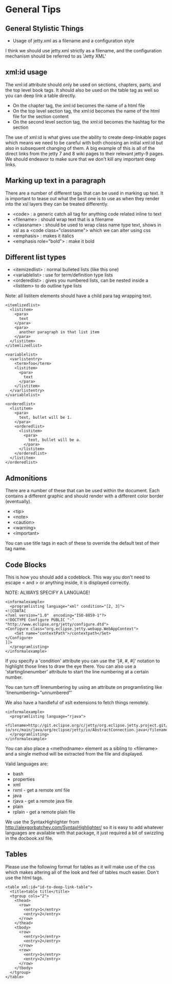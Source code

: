 # General Tips

## General Stylistic Things

* Usage of jetty.xml as a filename and a configuration style

I think we should use jetty.xml strictly as a filename, and the configuration mechanism should be referred to as 'Jetty XML'

## xml:id usage

The xml:id attribute should only be used on sections, chapters, parts, and the top level book tags.  It should also be used on the table tag as well so you can deep link a table directly.

* On the chapter tag, the xml:id becomes the name of a html file
* On the top level section tag, the xml:id becomes the name of the html file for the section content
* On the second level section tag, the xml:id becomes the hashtag for the section

The use of xml:id is what gives use the ability to create deep-linkable pages which means we need to be careful with both choosing an initial xml:id but also in subsequent changing of them.  A big example of this is all of the direct links from the jetty 7 and 8 wiki pages to their relevant jetty-9 pages. We should endeavor to make sure that we don't kill any important deep links.

## Marking up text in a paragraph

There are a number of different tags that can be used in marking up text.  It is important to tease out what the best one is to use as when they render into the xsl layers they can be treated differently.

* &lt;code&gt; : a generic catch all tag for anything code related inline to text
* &lt;filename&gt; : should wrap text that is a filename
* &lt;classname&gt; : should be used to wrap class name type text, shows in xsl as a &lt;code class="classname"&gt; which we can alter using css 
* &lt;emphasis&gt; : makes it italics
* &lt;emphasis role="bold"&gt; : make it bold

## Different list types

* &lt;itemizedlist&gt; : normal bulleted lists (like this one)
* &lt;variablelist&gt; : use for term/definition type lists
* &lt;orderedlist&gt; : gives you numbered lists, can be nested inside a &lt;listitem&gt; to do outline type lists

Note: all listitem elements should have a child para tag wrapping text.

    <itemlizedlist>
      <listitem>
        <para>
      	  text
    	</para>
    	<para>
      	  another paragraph in that list item
    	</para>
      </listitem>
    </itemlizedlist>

    <variablelist>
      <varlistentry>
        <term>foo</term>
    	<listitem>
      	  <para>
            text
      	  </para>
    	</listitem>
      </varlistentry>
    </variablelist>

    <orderedlist>
      <listitem>
        <para>
    	  text, bullet will be 1.
    	</para>
        <orderedlist>
     	  <listitem>
            <para>
              text, bullet will be a.
            </para>
      	  </listitem>
    	</orderedlist>
      </listitem>
    </orderedlist>

## Admonitions

There are a number of these that can be used within the document.  Each contains a different graphic and should render with a different color border (eventually).

* &lt;tip&gt;
* &lt;note&gt;
* &lt;caution&gt;
* &lt;warning&gt;
* &lt;important&gt;

You can use title tags in each of these to override the default test of their tag name.

## Code Blocks

This is how you should add a codeblock.  This way you don't need to escape &lt; and &gt; or anything inside, it is displayed correctly.

NOTE: ALWAYS SPECIFY A LANGUAGE!

    <informalexample>
      <programlisting language="xml" condition="[2, 3]">
	<![CDATA[
	<?xml version="1.0"  encoding="ISO-8859-1"?>
	<!DOCTYPE Configure PUBLIC "-" "http://www.eclipse.org/jetty/configure.dtd">
	<Configure class="org.eclipse.jetty.webapp.WebAppContext">
  		<Set name="contextPath">/contextpath</Set>
	</Configure>
	]]>
      </programlisting>
    </informalexample>

If you specify a 'condition' attribute you can use the '[#, #, #]' notation to highlight those lines to draw the eye there.  You can also use a 'startinglinenumber' attribute to start the line numbering at a certain number.

You can turn off linenumbering by using an attribute on programlisting like 'linenumbering="unnumbered"'

We also have a handleful of xslt extensions to fetch things remotely.

    <informalexample>
      <programlisting language="rjava">
        <filename>http://git.eclipse.org/c/jetty/org.eclipse.jetty.project.git/plain/jetty-io/src/main/java/org/eclipse/jetty/io/AbstractConnection.java</filename>
      </programlisting>  
    </informalexample>

You can also place a &lt;methodname> element as a sibling to &lt;filename> and a single method will be extracted from the file and displayed.

Valid languages are:
* bash
* properties
* xml
* rxml - get a remote xml file
* java
* rjava - get a remote java file
* plain
* rplain - get a remote plain file

We use the SyntaxHighlighter from http://alexgorbatchev.com/SyntaxHighlighter/ so it is easy to add whatever languages are available with that package, it just required a bit of swizzling in the docbook.xsl file.

## Tables

Please use the following format for tables as it will make use of the css which makes altering all of the look and feel of tables much easier.  Don't use the html tags.

    <table xml:id="id-to-deep-link-table">
      <title>table title</title>
      <tgroup cols="2">
        <thead>
          <row>
            <entry>1</entry>
            <entry>2</entry>
          </row>
        </thead>
        <tbody>
          <row>
            <entry>1</entry>
            <entry>2</entry>
          </row>
          <row>
            <entry>1</entry>
            <entry>2</entry>
          </row>
        </tbody>
      </tgroup>
    </table>
